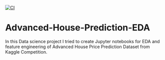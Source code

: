 [![CI](https://github.com/pininduwk/Advanced-House-Prediction-EDA/actions/workflows/blank.yml/badge.svg)](https://github.com/pininduwk/Advanced-House-Prediction-EDA/actions/workflows/blank.yml)

# Advanced-House-Prediction-EDA
In this Data science project I tried to create Jupyter notebooks for EDA and feature engineering of Advanced House Price Prediction Dataset from Kaggle Competition.
